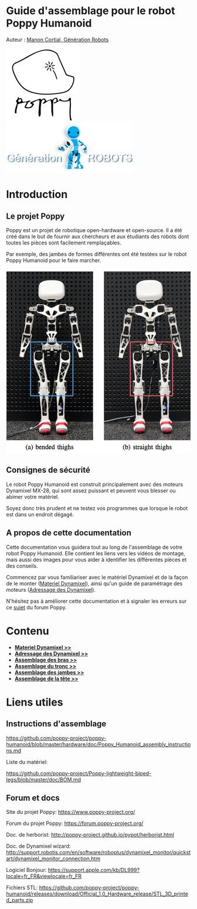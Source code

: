 
# Guide d'assemblage pour le robot Poppy Humanoid

Auteur : [Manon Cortial, Génération Robots](http://www.generationrobots.com/fr/278-le-robot-poppy-humanoid)


![image](../img/poppy-logo.png) ![image](../img/GR-logo.png)

# Introduction

## Le projet Poppy

Poppy est un projet de robotique open-hardware et open-source. Il a été créé dans le but de fournir aux chercheurs et aux étudiants des robots dont toutes les pièces sont facilement remplaçables.

Par exemple, des jambes de formes différentes ont été testées sur le robot Poppy Humanoid pour le faire marcher.

![image](../img/humanoids2013_Experiments.png)

## Consignes de sécurité

Le robot Poppy Humanoid est construit principalement avec des moteurs Dynamixel MX-28, qui sont assez puissant et peuvent vous blesser ou abimer votre matériel.

Soyez donc très prudent et ne testez vos programmes que lorsque le robot est dans un endroit dégagé.

## A propos de cette documentation

Cette documentation vous guidera tout au long de l'assemblage de votre robot Poppy Humanoid. Elle contient les liens vers les vidéos de montage, mais aussi des images pour vous aider à identifier les différentes pièces et des conseils.

Commencez par vous familiariser avec le matériel Dynamixel et de la façon de le monter ([Materiel Dynamixel](materiel_dynamixel.md)), ainsi qu'un guide de paramétrage des moteurs ([Adressage des Dynamixel](adressage_dynamixel.md)).

N'hésitez pas à améliorer cette documentation et à signaler les erreurs sur ce [sujet](https://forum.poppy-project.org/t/quickstart-assembly-and-programming-plus-some-code-examples/1228) du forum Poppy.

# Contenu

- [**Materiel Dynamixel >>**](materiel_dynamixel.md)
- [**Adressage des Dynamixel >>**](adressage_dynamixel.md)
- [**Assemblage des bras >>**](assemblage_bras.md)
- [**Assemblage du tronc >>**](assemblage_tronc.md)
- [**Assemblage des jambes >>**](assemblage_jambes.md)
- [**Assemblage de la tête >>**](https://github.com/poppy-project/Poppy-minimal-head-design/blob/master/doc/head_assembly_instructions.md)

# Liens utiles

## Instructions d'assemblage

<https://github.com/poppy-project/poppy-humanoid/blob/master/hardware/doc/Poppy_Humanoid_assembly_instructions.md>

Liste du matériel:

<https://github.com/poppy-project/Poppy-lightweight-biped-legs/blob/master/doc/BOM.md>

## Forum et docs

Site du projet Poppy: <https://www.poppy-project.org/>

Forum du projet Poppy: <https://forum.poppy-project.org/>

Doc. de herborist: <http://poppy-project.github.io/pypot/herborist.html>

Doc. de Dynamixel wizard: <http://support.robotis.com/en/software/roboplus/dynamixel_monitor/quickstart/dynamixel_monitor_connection.htm>

Logiciel Bonjour: <https://support.apple.com/kb/DL999?locale=fr_FR&viewlocale=fr_FR>

Fichiers STL: <https://github.com/poppy-project/poppy-humanoid/releases/download/Official_1.0_Hardware_release/STL_3D_printed_parts.zip>
